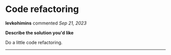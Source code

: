 # Code refactoring

**levkohimins** commented *Sep 21, 2023*

**Describe the solution you'd like**

Do a little code refactoring.
<br />
***


